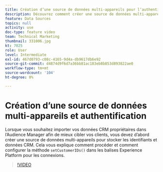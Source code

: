 ```yaml
---
title: Création d’une source de données multi-appareils pour l’authentification
description: Découvrez comment créer une source de données multi-appareils pour l’authentification. Découvrez comment importer vos données de gestion de la relation client propriétaires dans Audience Manager pour mieux cibler vos clients et configurer la méthode setCustomerIDs() dans les balises Platform pour les connexions.
feature: Data Sources
topics: null
activity: use
doc-type: feature video
team: Technical Marketing
thumbnail: 331006.jpg
kt: 7025
role: User
level: Intermediate
exl-id: 467d0793-c08c-4165-9d4a-db9617db6e92
source-git-commit: d4874d9f6d7a36bb81ac183eb8b853d893822ae0
workflow-type: tm+mt
source-wordcount: '104'
ht-degree: 0%

---
```


# Création d’une source de données multi-appareils et authentification

Lorsque vous souhaitez importer vos données CRM propriétaires dans l’Audience Manager afin de mieux cibler vos clients, vous devez d’abord créer une source de données multi-appareils pour stocker les identifiants et données CRM. Cela vous explique comment procéder et comment configurer la méthode `setCustomerIDs()` dans les balises Experience Platform pour les connexions.

>[!VIDEO](https://video.tv.adobe.com/v/331006/?quality=12&learn=on)

